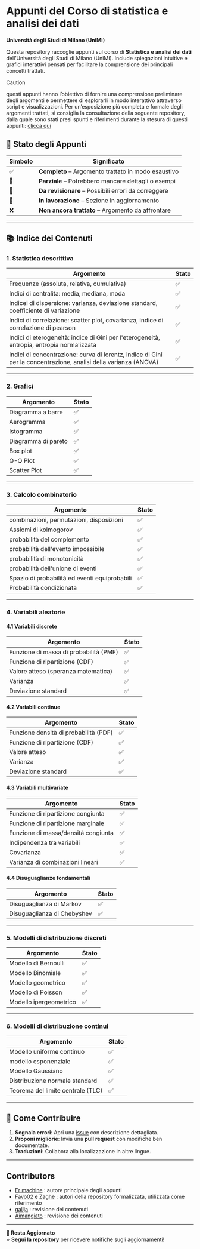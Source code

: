# Appunti del Corso di statistica e analisi dei dati

**Università degli Studi di Milano (UniMi)**  

Questa repository raccoglie appunti sul corso di **Statistica e analisi dei dati** dell’Università degli Studi di Milano (UniMi). Include spiegazioni intuitive e grafici interattivi pensati per facilitare la comprensione dei principali concetti trattati.

> [!CAUTION]
> questi appunti hanno l’obiettivo di fornire una comprensione preliminare degli argomenti e permettere di esplorarli in modo interattivo attraverso script e visualizzazioni.
Per un’esposizione più completa e formale degli argomenti trattati, si consiglia la consultazione della seguente repository, dalla quale sono stati presi spunti e riferimenti durante la stesura di questi appunti:  [clicca qui](https://github.com/Favo02-unimi/statistica-e-analisi-dei-dati)

## 📌 Stato degli Appunti  

| Simbolo | Significato |
|---------|------------|
| ✅ | **Completo** – Argomento trattato in modo esaustivo |
| 📝 | **Parziale** – Potrebbero mancare dettagli o esempi |
| 🔧 | **Da revisionare** – Possibili errori da correggere |
| 🚧 | **In lavorazione** – Sezione in aggiornamento |
| ❌ | **Non ancora trattato** – Argomento da affrontare |

---

## 📚 **Indice dei Contenuti**  

### 1. **Statistica descrittiva**  


| Argomento | Stato | 
|-----------|-------|
|Frequenze (assoluta, relativa, cumulativa) |✅|
|Indici di centralita: media, mediana, moda |✅|
|Indicei di dispersione: varianza, deviazione standard, coefficiente di variazione |✅|
|Indici di correlazione: scatter plot, covarianza, indice di correlazione di pearson |✅|
| Indici di eterogeneità: indice di Gini per l'eterogeneità, entropia, entropia normalizzata |✅|
| Indici di concentrazione: curva di lorentz, indice di Gini per la concentrazione, analisi della varianza (ANOVA) |✅|

---

### 2. **Grafici**

| Argomento | Stato | 
|-----------|-------|
|Diagramma a barre |✅|
|Aerogramma |✅|
|Istogramma|✅|
|Diagramma di pareto|✅|
|Box plot|✅|
|Q-Q Plot|✅|
|Scatter Plot|✅|  



---

### 3. **Calcolo combinatorio**  
| Argomento | Stato |
|-----------|-------|
|combinazioni, permutazioni, disposizioni|✅|
| Assiomi di kolmogorov | ✅ | 
| probabilità del complemento | ✅ |   
| probabilità dell'evento impossibile | ✅ |  
| probabilità di monotonicità | ✅ |
| probabilità dell'unione di eventi | ✅ |
| Spazio di probabilità ed eventi equiprobabili | ✅ |
|Probabilità condizionata|✅|

---

### 4. **Variabili aleatorie**  

#### 4.1 **Variabili discrete**  
| Argomento | Stato | 
|-----------|-------| 
| Funzione di massa di probabilità (PMF) | ✅ |
| Funzione di ripartizione (CDF) | ✅ |
| Valore atteso (speranza matematica) |✅|
| Varianza |✅|
| Deviazione standard |✅|

#### 4.2 **Variabili continue**  
| Argomento | Stato |
|-----------|-------|
| Funzione densità di probabilità (PDF) |✅|
| Funzione di ripartizione (CDF) |✅|
| Valore atteso |✅|
| Varianza |✅|
| Deviazione standard |✅|

#### 4.3 **Variabili multivariate**  
| Argomento | Stato |
|-----------|-------|
| Funzione di ripartizione congiunta |✅|
| Funzione di ripartizione marginale |✅|
| Funzione di massa/densità congiunta |✅|
| Indipendenza tra variabili |✅|
| Covarianza |✅|
| Varianza di combinazioni lineari |✅|

#### 4.4 **Disuguaglianze fondamentali**  
| Argomento | Stato |
|-----------|-------|
| Disuguaglianza di Markov |✅|
| Disuguaglianza di Chebyshev |✅|

---

### 5. **Modelli di distribuzione discreti**  
| Argomento | Stato | 
|-----------|-------|
| Modello di Bernoulli | ✅ | 
| Modello Binomiale | ✅ | 
| Modello geometrico | ✅ |  
| Modello di Poisson | ✅ |
|Modello ipergeometrico|✅|

---

### 6. **Modelli di distribuzione continui**  
| Argomento | Stato |
|-----------|-------|
| Modello uniforme continuo | ✅ |
| modello esponenziale | ✅ | 
| Modello Gaussiano | ✅ |  
| Distribuzione normale standard | ✅ | 
|Teorema del limite centrale (TLC)|✅|

---

## 🤝 **Come Contribuire**  
1. **Segnala errori**: Apri una [issue](https://github.com/Gallja/SAD_Python/issues) con descrizione dettagliata.  
2. **Proponi migliorie**: Invia una **pull request** con modifiche ben documentate.  
3. **Traduzioni**: Collabora alla localizzazione in altre lingue. 

---

## **Contributors**

- [Er machine](https://github.com/comitanigiacomo) : autore principale degli appunti
- [Favo02](https://github.com/Favo02) e [Zaghe](https://github.com/Tsagae) : autori della repository formalizzata, utilizzata come riferimento
- [gallja](https://github.com/Gallja) : revisione dei contenuti
- [Aimangiato](https://github.com/aimangiato) : revisione dei contenuti

---

**🔔 Resta Aggiornato**  
⭐ **Segui la repository** per ricevere notifiche sugli aggiornamenti!  